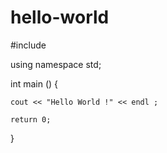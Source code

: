 # hello-world
#include <iostream>

using namespace std;

int main () {

    cout << "Hello World !" << endl ;

    return 0;

}
